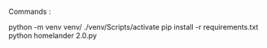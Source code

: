 Commands : 


python -m venv venv/
./venv/Scripts/activate
pip install -r requirements.txt
python homelander 2.0.py
